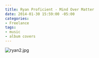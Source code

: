 ```yaml
---
title: Ryan Proficient - Mind Over Matter
date: 2014-01-30 15:59:00 -05:00
categories:
- Freelance
tags:
- music
- album covers
---
```


![ryan2.jpg](/uploads/ryan2.jpg)